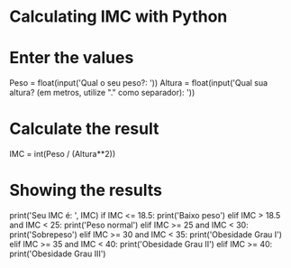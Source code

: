 # Calculating IMC with Python

# Enter the values

Peso = float(input('Qual o seu peso?: '))
Altura = float(input('Qual sua altura? (em metros, utilize "." como separador): '))

# Calculate the result

IMC = int(Peso / (Altura**2))

# Showing the results

print('Seu IMC é: ', IMC)
if IMC <= 18.5:
  print('Baixo peso')
elif IMC > 18.5 and IMC < 25:
  print('Peso normal')
elif IMC >= 25 and IMC < 30:
  print('Sobrepeso')
elif IMC >= 30 and IMC < 35:
  print('Obesidade Grau I')
elif IMC >= 35 and IMC < 40:
  print('Obesidade Grau II')
elif IMC >= 40:
  print('Obesidade Grau III')
